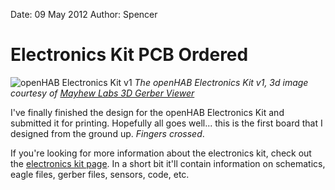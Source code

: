 Date: 09 May 2012
Author: Spencer

# Electronics Kit PCB Ordered

![openHAB Electronics Kit v1](/attachments/electronics-kit-v1.png)
*The openHAB Electronics Kit v1, 3d image courtesy of [Mayhew Labs 3D Gerber Viewer](http://mayhewlabs.com/webGerber/)*

I've finally finished the design for the openHAB Electronics Kit and submitted it for printing. Hopefully all goes well... this is the first board that I designed from the ground up. *Fingers crossed*.

<!-- ~~fold~~ -->

If you're looking for more information about the electronics kit, check out the [electronics kit page](/resources/electronics/electronics-kit). In a short bit it'll contain information on schematics, eagle files, gerber files, sensors, code, etc.
